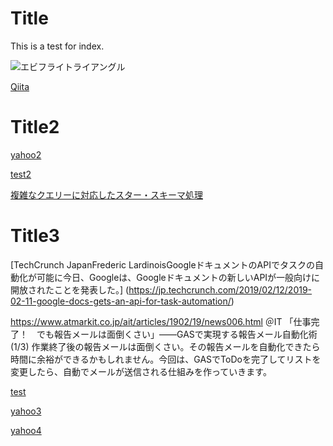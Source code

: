 
# Title

This is a test for index.

![エビフライトライアングル](http://i.imgur.com/Jjwsc.jpg  "サンプル")

[Qiita](./index2.md "Qiita")

# Title2

[yahoo2](http://www.yahoo.co.jp "test")

[test2](https://drive.google.com/open?id=1G76crpnqyfUc5R2DXCnddgHQvzyo6Yik "test")


[複雑なクエリーに対応したスター・スキーマ処理](https://www.ibm.com/developerworks/jp/data/library/dataserver/techdoc/star.html "test")

# Title3


[TechCrunch JapanFrederic LardinoisGoogleドキュメントのAPIでタスクの自動化が可能に今日、Googleは、Googleドキュメントの新しいAPIが一般向けに開放されたことを発表した。]
(https://jp.techcrunch.com/2019/02/12/2019-02-11-google-docs-gets-an-api-for-task-automation/)

https://www.atmarkit.co.jp/ait/articles/1902/19/news006.html
＠IT
「仕事完了！　でも報告メールは面倒くさい」――GASで実現する報告メール自動化術 (1/3)
作業終了後の報告メールは面倒くさい。その報告メールを自動化できたら時間に余裕ができるかもしれません。今回は、GASでToDoを完了してリストを変更したら、自動でメールが送信される仕組みを作っていきます。

[test](https://xyvyx.atlassian.net/bdbc1433-39e5-4190-8e42-36830e95770b#media-blob-url=true&id=69f522c7-5973-4910-9446-53e5c11acbf2&collection=contentId-32955&contextId=32955&mimeType=image%2Fjpeg&name=32978&size=43498&width=1900&height=329)


[yahoo3](https://drive.google.com/file/d/1Rdjpu9Kj7UtslhGPkD8lPGaVrne0TDvO/view?usp=sharing "test2")

[yahoo4](https://drive.google.com/file/d/1Rdjpu9Kj7UtslhGPkD8lPGaVrne0TDvO/view?usp=sharing "test2")
